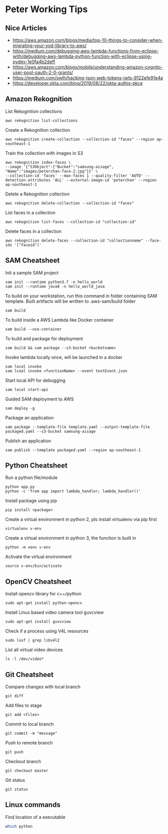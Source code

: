 # Peter Working Tips

## Nice Articles
* https://aws.amazon.com/blogs/media/top-10-things-to-consider-when-migrating-your-vod-library-to-aws/
* https://medium.com/debugging-aws-lambda-functions-from-eclipse-with/debugging-aws-lambda-python-function-with-eclipse-using-pydev-1e0fa4b2deff
* https://aws.amazon.com/blogs/mobile/understanding-amazon-cognito-user-pool-oauth-2-0-grants/
* https://medium.com/swlh/hacking-json-web-tokens-jwts-9122efe91e4a
* https://developer.okta.com/blog/2019/08/22/okta-authjs-pkce

## Amazon Rekognition
List Rekognition collections
```
aws rekognition list-collections
```
Create a Rekognition collection
```
aws rekognition create-collection --collection-id "faces" --region ap-southeast-1
```
Train the collection with images in S3
```
aws rekognition index-faces \
--image '{"S3Object":{"Bucket":"samsung-aisage", "Name":"images/peterchan-face-2.jpg"}}' \
--collection-id 'faces' --max-faces 1 --quality-filter 'AUTO' --detection-attributes 'ALL' --external-image-id 'peterchan' --region ap-southeast-1
```
Delete a Rekognition collection 
```
aws rekognition delete-collection --collection-id "faces"
```
List faces in a collection
```
aws rekognition list-faces --collection-id "collection-id"  
```
Delete faces in a collection
```
aws rekognition delete-faces --collection-id "collectionname" --face-ids '["faceid"]'
```

## SAM Cheatsheet
Init a sample SAM project
```
sam init --runtime python3.7 -n hello_world
sam init --runtime java8 -n hello_world_java
```
To build on your workstation, run this command in folder containing SAM template. Built artifacts will be written to .aws-sam/build folder
```
sam build
``` 
To build inside a AWS Lambda like Docker container
```
sam build --use-container
```
To build and package for deployment
```
sam build && sam package --s3-bucket <bucketname>
```
Invoke lambda locally once, will be launched in a docker
```
sam local invoke
sam lcoal invoke <functionName> --event testEvent.json
```
Start local API for debugging
```
sam local start-api
```
Guided SAM deployment to AWS
```
sam deploy -g
```
Package an application
```
sam package --template-file template.yaml --output-template-file packaged.yaml --s3-bucket samsung-aisage
```
Publish an application
```
sam publish --template packaged.yaml --region ap-southeast-1
```
## Python Cheatsheet
Run a python file/module
```
python app.py
python -c 'from app import lambda_handler; lambda_handler()'
```
Install package using pip
```
pip install <package>
```
Create a virtual environment in python 2, pls install virtualenv via pip first
```
virtualenv v-env
```
Create a virtual environment in python 3, the function is built in
```
python -m venv v-env
```
Activate the virtual environment
```
source v-env/bin/activate
```

## OpenCV Cheatsheet
Install opencv library for c++/python
```
sudo apt-get install python-opencv
```
Install Linux based video camera tool guvcview
```
sudo apt-get install guvcview
```
Check if a process using V4L resources
```
sudo lsof | grep libv4l2
```
List all virtual video devices
```
ls -l /dev/video*
```

## Git Cheatsheet
Compare changes with local branch
```
git diff
```
Add files to stage
```
git add <files>
```
Commit to local branch
```
git commit -m "message"
```
Push to remote branch
```
git push
```
Checkout branch
```
git checkout master
```
Git status
```
git status
```

## Linux commands
Find location of a executable
```bash
which python
```

